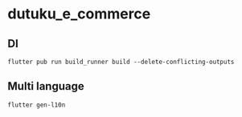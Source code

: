 # dutuku_e_commerce

## DI

```
flutter pub run build_runner build --delete-conflicting-outputs
```

## Multi language

```
flutter gen-l10n
```
